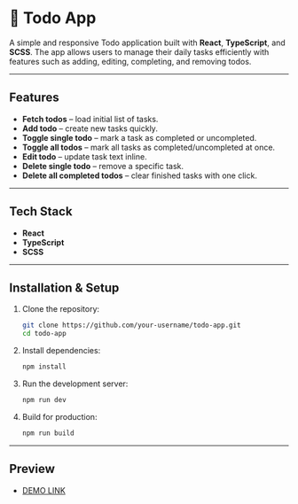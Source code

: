 # 📝 Todo App

A simple and responsive Todo application built with **React**, **TypeScript**, and **SCSS**.
The app allows users to manage their daily tasks efficiently with features such as adding, editing, completing, and removing todos.

---

## Features

* **Fetch todos** – load initial list of tasks.
* **Add todo** – create new tasks quickly.
* **Toggle single todo** – mark a task as completed or uncompleted.
* **Toggle all todos** – mark all tasks as completed/uncompleted at once.
* **Edit todo** – update task text inline.
* **Delete single todo** – remove a specific task.
* **Delete all completed todos** – clear finished tasks with one click.

---

## Tech Stack

* **React**
* **TypeScript**
* **SCSS**

---

## Installation & Setup

1. Clone the repository:

   ```bash
   git clone https://github.com/your-username/todo-app.git
   cd todo-app
   ```

2. Install dependencies:

   ```bash
   npm install
   ```

3. Run the development server:

   ```bash
   npm run dev
   ```

4. Build for production:

   ```bash
   npm run build
   ```

---

## Preview

- [DEMO LINK](https://yuliaprokipchuk.github.io/todoApp/)
